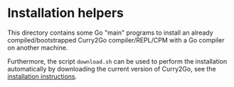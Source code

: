Installation helpers
====================

This directory contains some Go "main" programs to install
an already compiled/bootstrapped Curry2Go compiler/REPL/CPM
with a Go compiler on another machine.

Furthermore, the script `download.sh` can be used to perform
the installation automatically by downloading the current
version of Curry2Go, see the
[installation instructions](https://github.com/curry-language/curry2go/blob/master/INSTALL.md).
